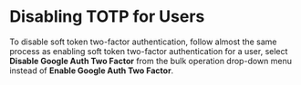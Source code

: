 [title]: # (Disabling TOTP for Users)
[tags]: # (XXX)
[priority]: # (30)

# Disabling TOTP for Users

To disable soft token two-factor authentication, follow almost the same process as enabling soft token two-factor authentication for a user, select **Disable Google Auth Two Factor** from the bulk operation drop-down menu instead of **Enable Google Auth Two Factor**.
